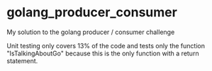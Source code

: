 # golang_producer_consumer
My solution to the golang producer / consumer challenge

Unit testing only covers 13% of the code and tests only the function "IsTalkingAboutGo" because this is the only function with a return statement.
